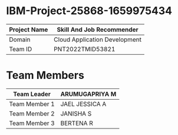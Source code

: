 # IBM-Project-25868-1659975434

|  Project Name |    Skill And Job Recommender   |
| ------------- | -------------------------------|
| Domain        |  Cloud Application Development |
| Team ID       |  PNT2022TMID53821              |
# Team Members 
| Team Leader    |	 ARUMUGAPRIYA M     |
|----------------|----------------------|
|  Team Member 1  |  JAEL JESSICA A     |
|  Team Member 2	|  JANISHA S          |
|  Team Member 3	|  BERTENA R          |
